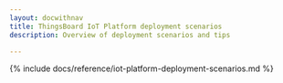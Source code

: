 ```yaml
---
layout: docwithnav
title: ThingsBoard IoT Platform deployment scenarios
description: Overview of deployment scenarios and tips

---
```


{% include docs/reference/iot-platform-deployment-scenarios.md %}